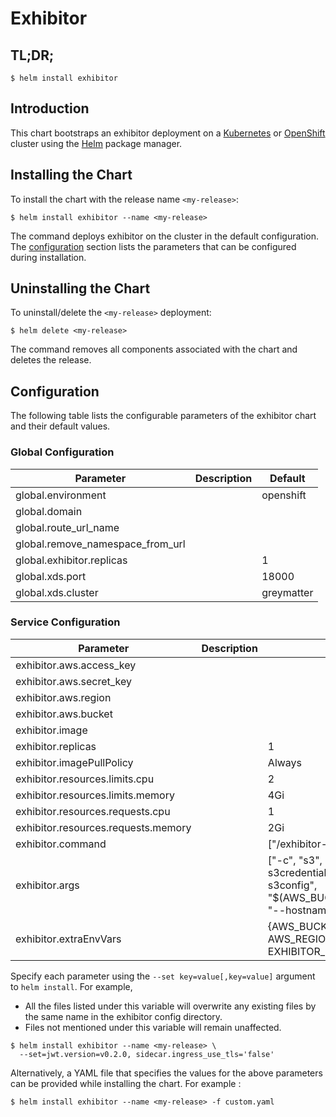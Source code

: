 # Exhibitor

## TL;DR;

```console
$ helm install exhibitor
```

## Introduction

This chart bootstraps an exhibitor deployment on a [Kubernetes](http://kubernetes.io) or [OpenShift](https://www.openshift.com/) cluster using the [Helm](https://helm.sh) package manager.

## Installing the Chart

To install the chart with the release name `<my-release>`:

```console
$ helm install exhibitor --name <my-release>
```

The command deploys exhibitor on the cluster in the default configuration. The [configuration](#configuration) section lists the parameters that can be configured during installation.

## Uninstalling the Chart

To uninstall/delete the `<my-release>` deployment:

```console
$ helm delete <my-release>
```

The command removes all components associated with the chart and deletes the release.

## Configuration

The following table lists the configurable parameters of the exhibitor chart and their default values.

### Global Configuration

| Parameter                        | Description | Default    |
| -------------------------------- | ----------- | ---------- |
| global.environment               |             | openshift |
| global.domain                    |             |            |
| global.route_url_name            |             |            |
| global.remove_namespace_from_url |             |            |
| global.exhibitor.replicas        |             | 1          |
| global.xds.port                  |             | 18000      |
| global.xds.cluster               |             | greymatter |

### Service Configuration

| Parameter                           | Description | Default                                                                                                                                                                                       |
| ----------------------------------- | ----------- | --------------------------------------------------------------------------------------------------------------------------------------------------------------------------------------------- |
| exhibitor.aws.access_key            |             |                                                                                                                                                                                               |
| exhibitor.aws.secret_key            |             |                                                                                                                                                                                               |
| exhibitor.aws.region                |             |                                                                                                                                                                                               |
| exhibitor.aws.bucket                |             |                                                                                                                                                                                               |
| exhibitor.image                     |             |                                                                                                                                                                                               |
| exhibitor.replicas                  |             | 1                                                                                                                                                                                             |
| exhibitor.imagePullPolicy           |             | Always                                                                                                                                                                                        |
| exhibitor.resources.limits.cpu      |             | 2                                                                                                                                                                                             |
| exhibitor.resources.limits.memory   |             | 4Gi                                                                                                                                                                                           |
| exhibitor.resources.requests.cpu    |             | 1                                                                                                                                                                                             |
| exhibitor.resources.requests.memory |             | 2Gi                                                                                                                                                                                           |
| exhibitor.command                   |             | ["/exhibitor-wrapper"]                                                                                                                                                                        |
| exhibitor.args                      |             | ["-c", "s3", "--s3region", "$(AWS_REGION)", "--s3credentials", "/etc/exhibitor/credentials", "--s3config", "$(AWS_BUCKET):$(EXHIBITOR_FOLDER)/greymatter", "--hostname", "$(POD_IP_ADDRESS)"] |
| exhibitor.extraEnvVars              |             | {AWS_BUCKET: "{{ $.Values.exhibitor.aws.bucket }}", AWS_REGION: "{{ $.Values.exhibitor.aws.region }}", EXHIBITOR_FOLDER: "sub-exhibitor"                                                      |

Specify each parameter using the `--set key=value[,key=value]` argument to `helm install`. For example,

- All the files listed under this variable will overwrite any existing files by the same name in the exhibitor config directory.
- Files not mentioned under this variable will remain unaffected.

```console
$ helm install exhibitor --name <my-release> \
  --set=jwt.version=v0.2.0, sidecar.ingress_use_tls='false'
```

Alternatively, a YAML file that specifies the values for the above parameters can be provided while installing the chart. For example :

```console
$ helm install exhibitor --name <my-release> -f custom.yaml
```

